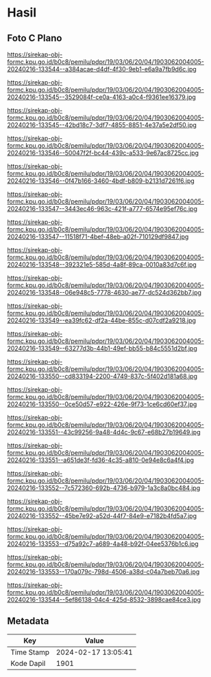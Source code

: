 # Hasil

## Foto C Plano

https://sirekap-obj-formc.kpu.go.id/b0c8/pemilu/pdpr/19/03/06/20/04/1903062004005-20240216-133544--a384acae-d4df-4f30-9eb1-e6a9a7fb9d6c.jpg

https://sirekap-obj-formc.kpu.go.id/b0c8/pemilu/pdpr/19/03/06/20/04/1903062004005-20240216-133545--3529084f-ce0a-4163-a0c4-f9361ee16379.jpg

https://sirekap-obj-formc.kpu.go.id/b0c8/pemilu/pdpr/19/03/06/20/04/1903062004005-20240216-133545--42bd18c7-3df7-4855-8851-4e37a5e2df50.jpg

https://sirekap-obj-formc.kpu.go.id/b0c8/pemilu/pdpr/19/03/06/20/04/1903062004005-20240216-133546--50047f2f-bc44-439c-a533-9e67ac8725cc.jpg

https://sirekap-obj-formc.kpu.go.id/b0c8/pemilu/pdpr/19/03/06/20/04/1903062004005-20240216-133546--0f47b166-3460-4bdf-b809-b2131d7261f6.jpg

https://sirekap-obj-formc.kpu.go.id/b0c8/pemilu/pdpr/19/03/06/20/04/1903062004005-20240216-133547--3443ec46-963c-421f-a777-6574e95ef76c.jpg

https://sirekap-obj-formc.kpu.go.id/b0c8/pemilu/pdpr/19/03/06/20/04/1903062004005-20240216-133547--11518f71-4bef-48eb-a02f-710129df9847.jpg

https://sirekap-obj-formc.kpu.go.id/b0c8/pemilu/pdpr/19/03/06/20/04/1903062004005-20240216-133548--392321e5-585d-4a8f-89ca-0010a83d7c6f.jpg

https://sirekap-obj-formc.kpu.go.id/b0c8/pemilu/pdpr/19/03/06/20/04/1903062004005-20240216-133548--06e948c5-7778-4630-ae77-dc524d362bb7.jpg

https://sirekap-obj-formc.kpu.go.id/b0c8/pemilu/pdpr/19/03/06/20/04/1903062004005-20240216-133549--ea39fc62-df2a-44be-855c-d07cdf2a9218.jpg

https://sirekap-obj-formc.kpu.go.id/b0c8/pemilu/pdpr/19/03/06/20/04/1903062004005-20240216-133549--63277d3b-44b1-49ef-bb55-b84c5551d2bf.jpg

https://sirekap-obj-formc.kpu.go.id/b0c8/pemilu/pdpr/19/03/06/20/04/1903062004005-20240216-133550--cd833194-2200-4749-837c-5f402d181a68.jpg

https://sirekap-obj-formc.kpu.go.id/b0c8/pemilu/pdpr/19/03/06/20/04/1903062004005-20240216-133550--0ce50d57-e922-426e-9f73-1ce6cd60ef37.jpg

https://sirekap-obj-formc.kpu.go.id/b0c8/pemilu/pdpr/19/03/06/20/04/1903062004005-20240216-133551--43c99256-9a48-4d4c-9c67-e68b27b19649.jpg

https://sirekap-obj-formc.kpu.go.id/b0c8/pemilu/pdpr/19/03/06/20/04/1903062004005-20240216-133551--a651de3f-fd36-4c35-a810-0e94e8c6a4f4.jpg

https://sirekap-obj-formc.kpu.go.id/b0c8/pemilu/pdpr/19/03/06/20/04/1903062004005-20240216-133552--7c572360-692b-4736-b979-1a3c8a0bc484.jpg

https://sirekap-obj-formc.kpu.go.id/b0c8/pemilu/pdpr/19/03/06/20/04/1903062004005-20240216-133552--45be7e92-a52d-44f7-84e9-e7182b4fd5a7.jpg

https://sirekap-obj-formc.kpu.go.id/b0c8/pemilu/pdpr/19/03/06/20/04/1903062004005-20240216-133553--d75a92c7-a689-4a48-b92f-04ee5376b1c6.jpg

https://sirekap-obj-formc.kpu.go.id/b0c8/pemilu/pdpr/19/03/06/20/04/1903062004005-20240216-133553--170a079c-798d-4506-a38d-c04a7beb70a6.jpg

https://sirekap-obj-formc.kpu.go.id/b0c8/pemilu/pdpr/19/03/06/20/04/1903062004005-20240216-133544--5ef86138-04c4-425d-8532-3898cae84ce3.jpg


## Metadata

| Key        | Value               |
| ---------- | ------------------- |
| Time Stamp | 2024-02-17 13:05:41 |
| Kode Dapil | 1901                |



